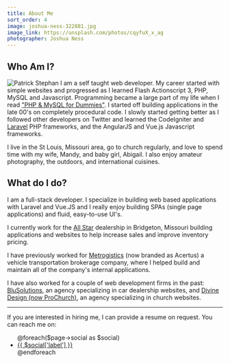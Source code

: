 ```yaml
---
title: About Me
sort_order: 4
image: joshua-ness-322881.jpg
image_link: https://unsplash.com/photos/cqyfuX_x_ag
photographer: Joshua Ness
---
```


## Who Am I?

<img class="text-img-left" style="max-width: 200px;" src="/images/patrick-stephan-sq.jpg" alt="Patrick Stephan"> I am a self taught web developer. My career started with simple websites and progressed as I learned Flash Actionscript 3, PHP, MySQL and Javascript. Programming became a large part of my life when I read <a href="https://www.amazon.com/PHP-MySQL-Dummies-Computer-Tech/dp/0470096004/" target="_blank" rel="nofollow">"PHP &amp; MySQL for Dummies"</a>. I started off building applications in the late 00's on completely procedural code. I slowly started getting better as I followed other developers on Twitter and learned the CodeIgniter and <a href="https://www.laravel.com" target="_blank" rel="nofollow">Laravel</a> PHP frameworks, and the AngularJS and Vue.js Javascript frameworks.

I live in the St Louis, Missouri area, go to church regularly, and love to spend time with my wife, Mandy, and baby girl, Abigail. I also enjoy amateur photography, the outdoors, and international cuisines.

## What do I do?

I am a full-stack developer. I specialize in building web based applications with Laravel and Vue.JS and I really enjoy building SPAs (single page applications) and fluid, easy-to-use UI's.

I currently work for the <a href="https://www.314allstar.com" target="_blank" rel="nofollow">All Star</a> dealership in Bridgeton, Missouri building applications and websites to help increase sales and improve inventory pricing.

I have previously worked for <a href="https://acertusdelivers.com/" target="_blank" rel="nofollow">Metrogistics</a> (now branded as Acertus) a vehicle transportation brokerage company, where I helped build and maintain all of the company's internal applications.

I have also worked for a couple of web development firms in the past: <a href="http://www.blusolutions.com" target="_blank" rel="nofollow">BluSolutions</a>, an agency specializing in car dealership websites, and <a href="https://www.prochurch.com" target="_blank" rel="nofollow">Divine Design (now ProChurch)</a>, an agency specializing in church websites.

<hr>

If you are interested in hiring me, I can provide a resume on request. You can reach me on:

<ul class="list-inline">
    @foreach($page->social as $social)
        <li class="list-inline-item"><a href="{{ $social['url'] }}" class="social-icon mr-3" target="_blank" title="{{ $social['label'] }}">
            <i class="fa fa-{!! $social['icon'] !!}"></i> {{ $social['label'] }}
        </a></li>
    @endforeach
</ul>
